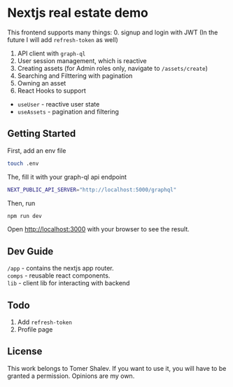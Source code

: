 # Nextjs real estate demo

This frontend supports many things:
0. signup and login with JWT (In the future I will add `refresh-token` as well)
1. API client with `graph-ql`
2. User session management, which is reactive
3. Creating assets (for Admin roles only, navigate to `/assets/create`)
4. Searching and Filttering with pagination
5. Owning an asset
6. React Hooks to support
  - `useUser` - reactive user state
  - `useAssets` - pagination and filtering

## Getting Started

First, add an env file
```bash
touch .env
```

The, fill it with your graph-ql api endpoint
```bash
NEXT_PUBLIC_API_SERVER="http://localhost:5000/graphql"
```

Then, run
```bash
npm run dev
```

Open [http://localhost:3000](http://localhost:3000) with your browser to see the result.

## Dev Guide
`/app` - contains the nextjs app router.  
`comps` - reusable react components.  
`lib` - client lib for interacting with backend

## Todo
1. Add `refresh-token`
2. Profile page

## License
This work belongs to Tomer Shalev. If you want to use it, you will have to
be granted a permission. Opinions are my own.